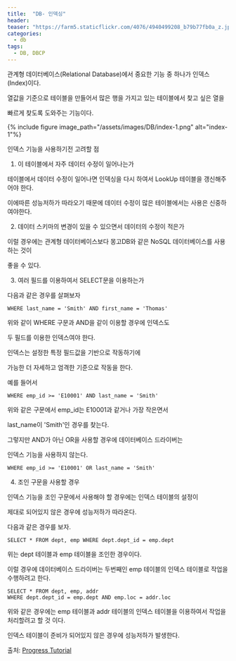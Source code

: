 ```yaml
---
title:  "DB- 인덱싱"
header:
teaser: "https://farm5.staticflickr.com/4076/4940499208_b79b77fb0a_z.jpg"
categories:
  - db
tags:
  - DB, DBCP
---
```


  관계형 데이터베이스(Relational Database)에서 중요한 기능 중 하나가 인덱스(Index)이다.

열값을 기준으로 테이블을 만들어서 많은 행을 가지고 있는 테이블에서 찾고 싶은 열을

빠르게 찾도록 도와주는 기능이다.

{% include figure image_path="/assets/images/DB/index-1.png" alt="index-1"%}


  인덱스 기능을 사용하기전 고려할 점

1. 이 테이블에서 자주 데이터 수정이 일어나는가

 테이블에서 데이터 수정이 일어나면 인덱싱을 다시 하여서 LookUp 테이블을 갱신해주어야 한다.

 이에따른 성능저하가 따라오기 때문에 데이터 수정이 많은 테이블에서는 사용은 신중하여야한다.

2. 데이터 스키마의 변경이 있을 수 있으면서 데이터의 수정이 적은가

 이럴 경우에는 관계형 데이터베이스보다 몽고DB와 같은 NoSQL 데이터베이스를 사용하는 것이

좋을 수 있다.

3. 여러 필드를 이용하여서 SELECT문을 이용하는가

 다음과 같은 경우를 살펴보자
 
```
WHERE last_name = 'Smith' AND first_name = 'Thomas'
```

위와 같이 WHERE 구문과 AND을 같이 이용할 경우에 인덱스도

두 필드를 이용한 인덱스여야 한다.

인덱스는 설정한 특정 필드값을 기반으로 작동하기에

가능한 더 자세하고 엄격한 기준으로 작동을 한다.

예를 들어서 

```
WHERE emp_id >= 'E10001' AND last_name = 'Smith'
```
위와 같은 구문에서 emp_id는 E10001과 같거나 가장 작은면서

last_name이 'Smith'인 경우를 찾는다.

그렇지만 AND가 아닌 OR을 사용할 경우에 데이터베이스 드라이버는

인덱스 기능을 사용하지 않는다.

```
WHERE emp_id >= 'E10001' OR last_name = 'Smith'
```

4. 조인 구문을 사용할 경우

 인덱스 기능을 조인 구문에서 사용해야 할 경우에는 인덱스 테이블의 설정이

제대로 되어있지 않은 경우에 성능저하가 따라온다.

다음과 같은 경우를 보자.

```
SELECT * FROM dept, emp WHERE dept.dept_id = emp.dept
```

위는 dept 테이블과 emp 테이블을 조인한 경우이다.

이럴 경우에 데이터베이스 드라이버는 두번째인 emp 테이블의 인덱스 테이블로 작업을 수행하려고 한다.

```
SELECT * FROM dept, emp, addr
WHERE dept.dept_id = emp.dept AND emp.loc = addr.loc
```

위와 같은 경우에는 emp 테이블과 addr 테이블의 인덱스 테이블을 이용하여서 작업을 처리할려고 할 것 이다.

인덱스 테이블이 준비가 되어있지 않은 경우에 성능저하가 발생한다.

출처: 
[Progress Tutorial](https://www.progress.com/tutorials/odbc/using-indexes)